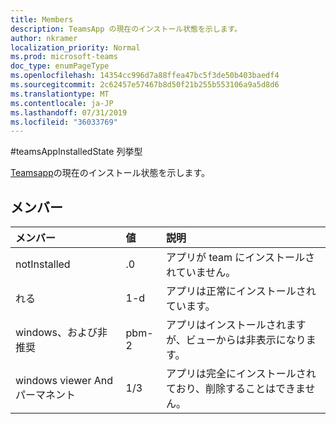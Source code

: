 ```yaml
---
title: Members
description: TeamsApp の現在のインストール状態を示します。
author: nkramer
localization_priority: Normal
ms.prod: microsoft-teams
doc_type: enumPageType
ms.openlocfilehash: 14354cc996d7a88ffea47bc5f3de50b403baedf4
ms.sourcegitcommit: 2c62457e57467b8d50f21b255b553106a9a5d8d6
ms.translationtype: MT
ms.contentlocale: ja-JP
ms.lasthandoff: 07/31/2019
ms.locfileid: "36033769"
---
```

#<a name="teamsappinstalledstate-enum-type"></a>teamsAppInstalledState 列挙型



[Teamsapp](teamsapp.md)の現在のインストール状態を示します。

## <a name="members"></a>メンバー

| メンバー | 値| 説明 |
|:---------------|:--------|:----------|
|notInstalled|.0|アプリが team にインストールされていません。|
|れる|1-d|アプリは正常にインストールされています。|
|windows、および非推奨|pbm-2|アプリはインストールされますが、ビューからは非表示になります。|
|windows viewer Andパーマネント|1/3|アプリは完全にインストールされており、削除することはできません。|
